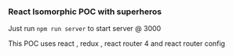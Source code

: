 ### React Isomorphic POC with superheros

Just run `npm run server` to start server @ 3000

This POC uses react , redux , react router 4 and react router config